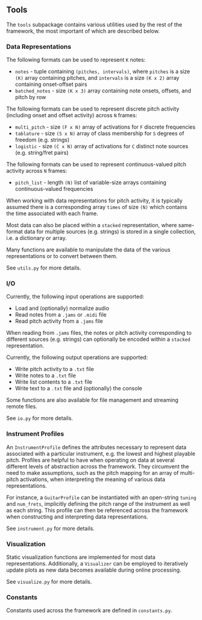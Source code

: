 ## Tools
The ```tools``` subpackage contains various utilities used by the rest of the framework, the most important of which are described below.

### Data Representations
The following formats can be used to represent ```K``` notes:
- ```notes``` - tuple containing ```(pitches, intervals)```, where ```pitches``` is a size ```(K)``` array containing pitches, and ```intervals``` is a size ```(K x 2)``` array containing onset-offset pairs
- ```batched_notes``` - size ```(K x 3)``` array containing note onsets, offsets, and pitch by row

The following formats can be used to represent discrete pitch activity (including onset and offset activity) across ```N``` frames:
- ```multi_pitch``` - size ```(F x N)``` array of activations for ```F``` discrete frequencies
- ```tablature``` - size ```(S x N)``` array of class membership for ```S``` degrees of freedom (e.g. strings)
- ```logistic``` - size ```(C x N)``` array of activations for ```C``` distinct note sources (e.g. string/fret pairs)

The following formats can be used to represent continuous-valued pitch activity across ```N``` frames:
- ```pitch_list``` - length ```(N)``` list of variable-size arrays containing continuous-valued frequencies

When working with data representations for pitch activity, it is typically assumed there is a corresponding array ```times``` of size ```(N)``` which contains the time associated with each frame.

Most data can also be placed within a ```stacked``` representation, where same-format data for multiple sources (e.g. strings) is stored in a single collection, i.e. a dictionary or array.

Many functions are available to manipulate the data of the various representations or to convert between them.

See ```utils.py``` for more details.

### I/O
Currently, the following input operations are supported:
- Load and (optionally) normalize audio
- Read notes from a ```.jams``` or ```.midi``` file
- Read pitch activity from a ```.jams``` file

When reading from ```.jams``` files, the notes or pitch activity corresponding to different sources (e.g. strings) can optionally be encoded within a ```stacked``` representation.

Currently, the following output operations are supported:
- Write pitch activity to a ```.txt``` file
- Write notes to a ```.txt``` file
- Write list contents to a ```.txt``` file
- Write text to a ```.txt``` file and (optionally) the console

Some functions are also available for file management and streaming remote files.

See ```io.py``` for more details.

### Instrument Profiles
An ```InstrumentProfile``` defines the attributes necessary to represent data associated with a particular instrument, e.g. the lowest and highest playable pitch.
Profiles are helpful to have when operating on data at several different levels of abstraction across the framework.
They circumvent the need to make assumptions, such as the pitch mapping for an array of multi-pitch activations, when interpreting the meaning of various data representations.

For instance, a ```GuitarProfile``` can be instantiated with an open-string ```tuning``` and ```num_frets```, implicitly defining the pitch range of the instrument as well as each string.
This profile can then be referenced across the framework when constructing and interpreting data representations.

See ```instrument.py``` for more details.

### Visualization
Static visualization functions are implemented for most data representations.
Additionally, a ```Visualizer``` can be employed to iteratively update plots as new data becomes available during online processing.

See ```visualize.py``` for more details.

### Constants
Constants used across the framework are defined in ```constants.py```.
